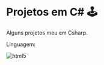 # Projetos em C# 🕹️
<p>
Alguns projetos meu em Csharp.
</p>
<p>
Linguagem:
</p>
<div style="display: inline_block">
  <img aling="center" alt="html5" src="https://img.shields.io/badge/SHARP-0d1318?style=for-the-badge&logo=C&logoColor=AF69CD"/>
</div>
